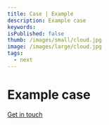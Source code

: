 ```yaml
---
title: Case | Example
description: Example case
keywords: 
isPublished: false
thumb: /images/small/cloud.jpg
image: /images/large/cloud.jpg
tags:
  - next
---
```


# Example case

[Get in touch](/get-in-touch)
